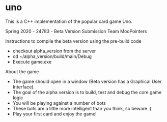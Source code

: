 # uno
This is a C++ implementation of the popular card game Uno.

Spring 2020 - 24783 - Beta Version Submission
Team MooPointers


Instructions to compile the beta version using the pre-build code
- checkout alpha_version from the server
- cd ~/alpha_version/build/main/Debug
- Execute game.exe

About the game
- The game should open in a window (Beta version has a Graphical User Interface).
- The goal of the alpha version is to build, test and debug the core game logic
- You will be playing against a number of bots
- These bots are a little more intelligent than you think, so beware :)
- Play your first card and enjoy the game!
